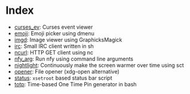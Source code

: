 # Index

* [curses_ev](curses_ev.py): Curses event viewer
* [emoji](emoji): Emoji picker using dmenu
* [imgd](imgd.sh): Image viewer using GraphicksMagick
* [irc](irc.sh): Small IRC client written in sh
* [ncurl](ncurl): HTTP GET client using nc
* [nfy_arg](nfy_arg.sh): Run nfy using command line arguments
* [nightlight](nightlight.c): Continuously make the screen warmer over time using sct
* [opener](opener.sh): File opener (xdg-open alternative)
* [status](status.sh): `xsetroot` based status bar script
* [totp](totp.sh): Time-based One Time Pin generator in bash
